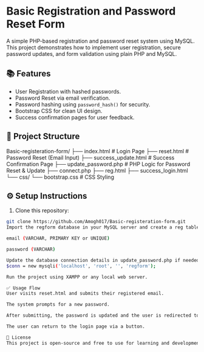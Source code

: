 # Basic Registration and Password Reset Form

A simple PHP-based registration and password reset system using MySQL. This project demonstrates how to implement user registration, secure password updates, and form validation using plain PHP and MySQL.

## 📚 Features

- User Registration with hashed passwords.
- Password Reset via email verification.
- Password hashing using `password_hash()` for security.
- Bootstrap CSS for clean UI design.
- Success confirmation pages for user feedback.

## 📂 Project Structure

Basic-registeration-form/
├── index.html # Login Page
├── reset.html # Password Reset (Email Input)
├── success_update.html # Success Confirmation Page
├── update_password.php # PHP Logic for Password Reset & Update
├── connect.php
├── reg.html
├── success_login.html
└── css/
└── bootstrap.css # CSS Styling

## ⚙️ Setup Instructions

1. Clone this repository:

```bash
git clone https://github.com/Amogh017/Basic-registeration-form.git
Import the regform database in your MySQL server and create a reg table with at least the following fields:

email (VARCHAR, PRIMARY KEY or UNIQUE)

password (VARCHAR)

Update the database connection details in update_password.php if needed:
$conn = new mysqli('localhost', 'root', '', 'regform');

Run the project using XAMPP or any local web server.

✅ Usage Flow
User visits reset.html and submits their registered email.

The system prompts for a new password.

After submitting, the password is updated and the user is redirected to a success page.

The user can return to the login page via a button.

📖 License
This project is open-source and free to use for learning and development purposes.

